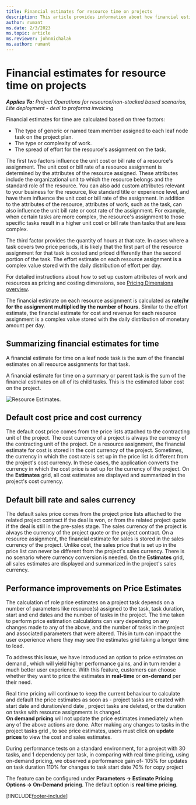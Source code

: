 ```yaml
---
title: Financial estimates for resource time on projects
description: This article provides information about how financial estimates for time are calculated.
author: rumant
ms.date: 2/3/2023
ms.topic: article
ms.reviewer: johnmichalak
ms.author: rumant
---
```


# Financial estimates for resource time on projects

_**Applies To:** Project Operations for resource/non-stocked based scenarios, Lite deployment - deal to proforma invoicing_

Financial estimates for time are calculated based on three factors: 

- The type of generic or named team member assigned to each leaf node task on the project plan. 
- The type or complexity of work.
- The spread of effort for the resource's assignment on the task. 

The first two factors influence the unit cost or bill rate of a resource's assignment. The unit cost or bill rate of a resource assignment is determined by the attributes of the resource assigned. These attributes include the organizational unit to which the resource belongs and the standard role of the resource. You can also add custom attributes relevant to your business for the resource, like standard title or experience level, and have them influence the unit cost or bill rate of the assignment.
In addition to the attributes of the resource, attributes of work, such as the task, can also influence the unit bill rate or cost rate of the assignment. For example, when certain tasks are more complex, the resource's assignment to those specific tasks result in a higher unit cost or bill rate than tasks that are less complex.   

The third factor provides the quantity of hours at that rate. In cases where a task covers two price periods, it is likely that the first part of the resource assignment for that task is costed and priced differently than the second portion of the task. The effort estimate on each resource assignment is a complex value stored with the daily distribution of effort per day.

For detailed instructions about how to set up custom attributes of work and resources as pricing and costing dimensions, see [Pricing Dimensions overview](../pricing-costing/pricing-dimensions-overview.md).

The financial estimate on each resource assignment is calculated as **rate/hr for the assignment multiplied by the number of hours.**  Similar to the effort estimate, the financial estimate for cost and revenue for each resource assignment is a complex value stored with the daily distribution of monetary amount per day. 

## Summarizing financial estimates for time
A financial estimate for time on a leaf node task is the sum of the financial estimates on all resource assignments for that task.

A financial estimate for time on a summary or parent task is the sum of the financial estimates on all of its child tasks. This is the estimated labor cost on the project. 

![Resource Estimates.](./media/navigation12.png)

## Default cost price and cost currency

The default cost price comes from the price lists attached to the contracting unit of the project. The cost currency of a project is always the currency of the contracting unit of the project. On a resource assignment, the financial estimate for cost is stored in the cost currency of the project. Sometimes, the currency in which the cost rate is set up in the price list is different from the project's cost currency. In these cases, the application converts the currency in which the cost price is set up for the currency of the project. On the **Estimates** grid, all cost estimates are displayed and summarized in the project's cost currency. 

## Default bill rate and sales currency

The default sales price comes from the project price lists attached to the related project contract if the deal is won, or from the related project quote if the deal is still in the pre-sales stage. The sales currency of the project is always the currency of the project quote or the project contract. On a resource assignment, the financial estimate for sales is stored in the sales currency of the project. Unlike cost, the sales price that is set up in the price list can never be different from the project's sales currency. There is no scenario where currency conversion is needed. On the **Estimates** grid, all sales estimates are displayed and summarized in the project's sales currency. 

## Performance improvements on Price Estimates

The calculation of role price estimates on a project task depends on a number of parameters like resource(s) assigned to the task, task duration, start and end dates and the number of tasks in the project. The time taken to perform price estimation calculations can vary depending on any changes made to any of the above, and the number of tasks in the project and associated parameters that were altered. This in turn can impact the user experience where they may see the estimates grid taking a longer time to load.  

To address this issue, we have introduced an option to price estimates on demand , which will yield higher performance gains, and in turn render a much better user experience. With this feature, customers can choose whether they want to price the estimates in **real-time** or **on-demand** per their need. 

Real time pricing will continue to keep the current behaviour to calculate and default the price estimates as soon as - 
  project tasks are created with start date and duration/end date , 
  project tasks are deleted, 
  or the duration on tasks with resource assignments is changed.  
**On demand pricing** will not update the price estimates immediately when any of the above actions are done. 
After making any changes to tasks in the project tasks grid , to see price estimates, users must click on **update prices** to view the cost and sales estimates.  

During performance tests on a standard environment, for a project with 30 tasks, and 1 dependency per task, in comparing with real time pricing, using on-demand pricing, we observed a performance gain of- 
  105% for updates on task duration
  110% for changes to task start date
  70% for copy project 

The feature can be configured under **Parameters -> Estimate Pricing Options -> On-Demand pricing**. The default option is **real time pricing**.  


[!INCLUDE[footer-include](../includes/footer-banner.md)]
